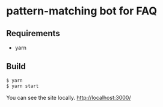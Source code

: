 # pattern-matching bot for FAQ

## Requirements

- yarn

## Build

```bash
$ yarn
$ yarn start
```

You can see the site locally. [http://localhost:3000/](http://localhost:3000/)  

